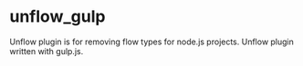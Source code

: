# unflow_gulp
Unflow plugin is for removing flow types for node.js projects. Unflow plugin written with gulp.js. 

